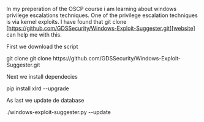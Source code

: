 In my preperation of the OSCP course i am learning about windows privilege escalations techniques.
One of the privilege escalation techniques is via kernel exploits.
I have found that git clone [https://github.com/GDSSecurity/Windows-Exploit-Suggester.git][website] can help me with this.

First we download the script 
<div class="alert-info">git clone git clone https://github.com/GDSSecurity/Windows-Exploit-Suggester.git
</div>

Next we install dependecies 
<div class="alert-info">pip install xlrd --upgrade
</div>

As last we update de database 
<div class="alert-info">./windows-exploit-suggester.py --update
</div>

